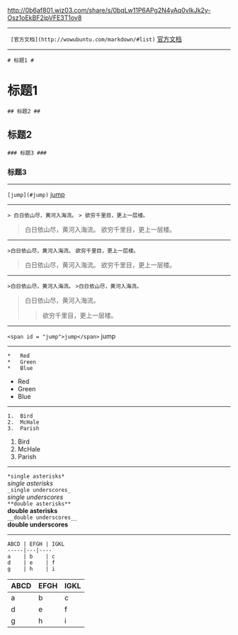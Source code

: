 http://0b6af801.wiz03.com/share/s/0bqLw11P6APg2N4yAq0vIkJk2y-Osz1oEkBF2ipVFE3T1ov8
***


` [官方文档](http://wowubuntu.com/markdown/#list)`
 [官方文档](http://wowubuntu.com/markdown/#list)

***
`# 标题1 #`
# 标题1
`## 标题2 ##`
## 标题2
`### 标题3 ###`
### 标题3

***
`[jump](#jump)`
[jump](#jump)

***
`> 白日依山尽，黄河入海流。`
`> 欲穷千里目，更上一层楼。`
> 白日依山尽，黄河入海流。
> 欲穷千里目，更上一层楼。

***
`>白日依山尽，黄河入海流。`
`欲穷千里目，更上一层楼。`
>白日依山尽，黄河入海流。
欲穷千里目，更上一层楼。

***
`>白日依山尽，黄河入海流。`
`>白日依山尽，黄河入海流。`
>白日依山尽，黄河入海流。
>>欲穷千里目，更上一层楼。

***
`<span id = "jump">jump</span>`
<span id = "jump">jump</span>


***
`*   Red`  
`*   Green`  
`*   Blue`  

*   Red
*   Green
*   Blue

***
`1.  Bird`  
`2.  McHale`  
`3.  Parish`  

1.  Bird
2.  McHale
3.  Parish


***
`*single asterisks*`  
*single asterisks*  
`_single underscores_`   
_single underscores_  
`**double asterisks**`  
**double asterisks**  
`__double underscores__`  
__double underscores__  

***
`ABCD | EFGH | IGKL`  
`-----|---|----`  
`a    | b    | c`  
`d    | e    | f`  
`g    | h    | i`  


ABCD | EFGH | IGKL
----|---|----
a    | b    | c
d    | e    | f
g    | h    | i


